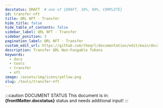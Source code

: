 ```yaml
---
docstatus: DRAFT  # one of {DRAFT, 30%, 90%, COMPLETE}
id: transfer-nft
title: QRL NFT - Transfer
hide_title: false
hide_table_of_contents: false
sidebar_label: QRL NFT - Transfer
sidebar_position: 3
pagination_label: QRL NFT - Transfer
custom_edit_url: https://github.com/theqrl/documentation/edit/main/docs/
description: Transfer QRL Non-Fungable Tokens
keywords:
  - docs
  - tools
  - transfer
  - nft
image: /assets/img/icons/yellow.png
slug: /tools/transfer-nft
---
```


:::caution DOCUMENT STATUS 
<span>This document is in: <b>{frontMatter.docstatus}</b> status and needs additional input!</span>
:::